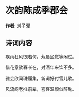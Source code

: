 # 次韵陈成季郡会

**作者**: 刘子翚

## 诗词内容

疾雨狂风恨若何，芳晨坐觉等闲过。

惜花意欲春长在，对酒年来饮不多。

雅会欣闻珠履集，新词好付雪儿歌。

风流阁老推前辈，喜客温颜似醉酡。

